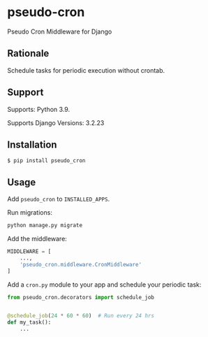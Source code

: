 # pseudo-cron

Pseudo Cron Middleware for Django

## Rationale

Schedule tasks for periodic execution without crontab.

## Support

Supports: Python 3.9.

Supports Django Versions: 3.2.23

## Installation

```shell
$ pip install pseudo_cron
```

## Usage

Add `pseudo_cron` to `INSTALLED_APPS`.

Run migrations:

```python
python manage.py migrate
```

Add the middleware:

```python
MIDDLEWARE = [
    ...,
    'pseudo_cron.middleware.CronMiddleware'
]
```

Add a `cron.py` module to your app and schedule your periodic task:

```python
from pseudo_cron.decorators import schedule_job


@schedule_job(24 * 60 * 60)  # Run every 24 hrs
def my_task():
    ...
```